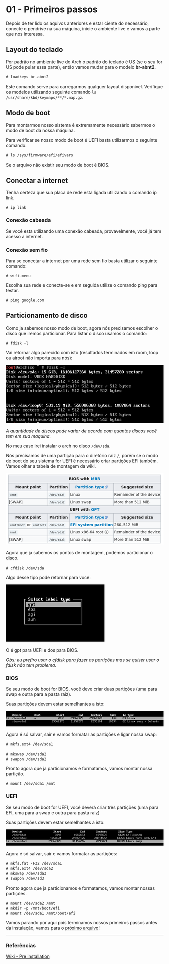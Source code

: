 # 01 - Primeiros passos

Depois de ter lido os aquivos anteriores e estar ciente do necessário, conecte o pendrive na sua máquina, inicie o ambiente live e vamos a parte que nos interessa.

## Layout do teclado

Por padrão no ambiente live do Arch o padrão do teclado é US (se o seu for US pode pular essa parte), então vamos mudar para o modelo **br-abnt2**.

```console
# loadkeys br-abnt2
```

Este comando serve para carregarmos qualquer layout disponivel. Verifique os modelos utilizando seguinte comando `ls /usr/share/kbd/keymaps/**/*.map.gz`.

## Modo de boot

Para montarmos nosso sistema é extremamente necessário sabermos o modo de boot da nossa máquina.

Para verificar se nosso modo de boot é UEFI basta utilizarmos o seguinte comando:

```console
# ls /sys/firmware/efi/efivars
```

Se o arquivo não existir seu modo de boot é BIOS.

## Conectar a internet

Tenha certeza que sua placa de rede esta ligada utilizando o comando ip link.

```console
# ip link
```

### Conexão cabeada

Se você esta utilizando uma conexão cabeada, provavelmente, você já tem acesso a internet.

### Conexão sem fio

Para se conectar a internet por uma rede sem fio basta utilizar o seguinte comando:

```console
# wifi-menu
```

Escolha sua rede e conecte-se e em seguida utilize o comando ping para testar.

```console
# ping google.com
```

## Particionamento de disco

Como ja sabemos nosso modo de boot, agora nós precisamos escolher o disco que iremos particionar. Para listar o disco usamos o comando:

```console
# fdisk -l
```

Vai retornar algo parecido com isto (resultados terminados em room, loop ou airoot não importa para nós):

![fdisk-resultado](../images/PreInstalacao/fdisk.png)

*A quantidade de discos pode variar de acordo com quantos discos você tem em sua maquina.*

No meu caso irei instalar o arch no disco `/dev/sda`.

Nós precisamos de uma partição para o diretório raiz `/`, porém se o modo de boot do seu sistema for UEFI é necessário criar partições EFI também. Vamos olhar a tabela de montagem da wiki.

![Tabela de montagem](../images/PreInstalacao/tabelaMontagem.png)

Agora que ja sabemos os pontos de montagem, podemos particionar o disco.

```console
# cfdisk /dev/sda
```

Algo desse tipo pode retornar para você:

![gpt](../images/PreInstalacao/gpt.png)

O é gpt para UEFI e dos para BIOS.

*Obs: eu prefiro usar o cfdisk para fazer as partições mas se quiser usar o fdisk não tem problema.*

### BIOS

Se seu modo de boot for BIOS, você deve criar duas partições (uma para swap e outra para a pasta raiz).

Suas partições devem estar semelhantes a isto:

![bios](../images/PreInstalacao/bios.png)

Agora é só salvar, sair e vamos formatar as partições e ligar nossa swap:

```console
# mkfs.ext4 /dev/sda1

# mkswap /dev/sda2
# swapon /dev/sda2
```

Pronto agora que ja particionamos e formatamos, vamos montar nossa partição.

```console
# mount /dev/sda1 /mnt
```

### UEFI

Se seu modo de boot for UEFI, você deverá criar três partições (uma para EFI, uma para a swap e outra para pasta raiz)

Suas partições devem estar semelhantes a isto:

![uefi](../images/PreInstalacao/uefi.png)

Agora é só salvar, sair e vamos formatar as partições:

```console
# mkfs.fat -F32 /dev/sda1
# mkfs.ext4 /dev/sda2
# mkswap /dev/sda3
# swapon /dev/sd3
```

Pronto agora que ja particionamos e formatamos, vamos montar nossas partições.

```console
# mount /dev/sda2 /mnt
# mkdir -p /mnt/boot/efi
# mount /dev/sda1 /mnt/boot/efi
```

Vamos parando por aqui pois terminamos nossos primeiros passos antes da instalação, vamos para o [próximo arquivo](../3-Instalacao/1-Essencial.md)!

---

### Referências

[Wiki - Pre installation](https://wiki.archlinux.org/index.php/Installation_guide#Pre-installation)